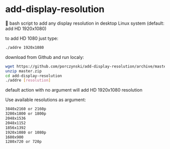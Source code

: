 # add-display-resolution
🔮 bash script to add any display resolution in desktop Linux system (default: add HD 1920x1080)

to add HD 1080 just type:

``` bash
./addre 1920x1080
```

download from Github and run localy:
``` bash
wget https://github.com/porczynski/add-display-resolution/archive/master.zip
unzip master.zip
cd add-display-resolution
./addre [resolution]
```

default action with no argument will add HD 1920x1080 resolution

Use available resolutions as argument:
``` bash
3840x2160 or 2160p
3200x1800 or 1800p
2048x1536
2048x1152
1856x1392
1920x1080 or 1080p
1600x900
1280x720 or 720p
```

